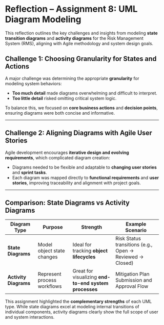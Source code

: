 # Reflection – Assignment 8: UML Diagram Modeling

This reflection outlines the key challenges and insights from modeling **state transition diagrams** and **activity diagrams** for the Risk Management System (RMS), aligning with Agile methodology and system design goals.


##  Challenge 1: Choosing Granularity for States and Actions

A major challenge was determining the appropriate **granularity** for modeling system behaviors:

- **Too much detail** made diagrams overwhelming and difficult to interpret.
- **Too little detail** risked omitting critical system logic.

To balance this, we focused on **core business actions** and **decision points**, ensuring diagrams were both concise and informative.

---

## Challenge 2: Aligning Diagrams with Agile User Stories

Agile development encourages **iterative design and evolving requirements**, which complicated diagram creation:

- Diagrams needed to be flexible and adaptable to **changing user stories** and **sprint tasks**.
- Each diagram was mapped directly to **functional requirements** and **user stories**, improving traceability and alignment with project goals.

---

## Comparison: State Diagrams vs Activity Diagrams

| Diagram Type      | Purpose                     | Strength                            | Example Scenario                        |
|-------------------|-----------------------------|--------------------------------------|------------------------------------------|
| **State Diagrams** | Model object state changes  | Ideal for tracking **object lifecycles** | Risk Status transitions (e.g., Open → Reviewed → Closed) |
| **Activity Diagrams** | Represent process workflows | Great for visualizing **end-to-end system processes** | Mitigation Plan Submission and Approval Flow |

This assignment highlighted the **complementary strengths** of each UML type. While state diagrams excel at modeling internal transitions of individual components, activity diagrams clearly show the full scope of user and system interactions.


